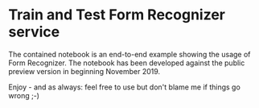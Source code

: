 # Train and Test Form Recognizer service

The contained notebook is an end-to-end example showing the usage of Form Recognizer. The notebook has been developed against the public preview version in beginning November 2019.

Enjoy - and as always: feel free to use but don't blame me if things go wrong ;-)